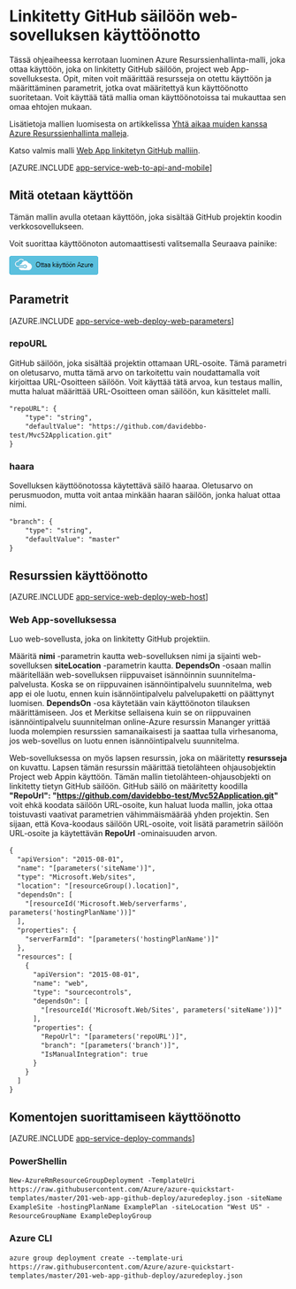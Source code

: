 <properties 
    pageTitle="Web-sovelluksen, joka on linkitetty GitHub säilön käyttöönotto" 
    description="Azure Resurssienhallinta-mallin avulla voit ottaa käyttöön, joka sisältää GitHub säilöstä project web App-sovelluksesta." 
    services="app-service" 
    documentationCenter="" 
    authors="cephalin" 
    manager="wpickett" 
    editor=""/>

<tags 
    ms.service="app-service" 
    ms.workload="na" 
    ms.tgt_pltfrm="na" 
    ms.devlang="na" 
    ms.topic="article" 
    ms.date="04/27/2016" 
    ms.author="cephalin"/>

# <a name="deploy-a-web-app-linked-to-a-github-repository"></a>Linkitetty GitHub säilöön web-sovelluksen käyttöönotto

Tässä ohjeaiheessa kerrotaan luominen Azure Resurssienhallinta-malli, joka ottaa käyttöön, joka on linkitetty GitHub säilöön, project web App-sovelluksesta. Opit, miten voit määrittää resursseja on otettu käyttöön ja määrittäminen parametrit, jotka ovat määritettyä kun käyttöönotto suoritetaan. Voit käyttää tätä mallia oman käyttöönotoissa tai mukauttaa sen omaa ehtojen mukaan.

Lisätietoja mallien luomisesta on artikkelissa [Yhtä aikaa muiden kanssa Azure Resurssienhallinta malleja](../resource-group-authoring-templates.md).

Katso valmis malli [Web App linkitetyn GitHub malliin](https://github.com/Azure/azure-quickstart-templates/blob/master/201-web-app-github-deploy/azuredeploy.json).

[AZURE.INCLUDE [app-service-web-to-api-and-mobile](../../includes/app-service-web-to-api-and-mobile.md)] 

## <a name="what-you-will-deploy"></a>Mitä otetaan käyttöön

Tämän mallin avulla otetaan käyttöön, joka sisältää GitHub projektin koodin verkkosovellukseen.

Voit suorittaa käyttöönoton automaattisesti valitsemalla Seuraava painike:

[![Ottaa käyttöön Azure](./media/app-service-web-arm-from-github-provision/deploybutton.png)](https://portal.azure.com/#create/Microsoft.Template/uri/https%3A%2F%2Fraw.githubusercontent.com%2FAzure%2Fazure-quickstart-templates%2Fmaster%2F201-web-app-github-deploy%2Fazuredeploy.json)

## <a name="parameters"></a>Parametrit

[AZURE.INCLUDE [app-service-web-deploy-web-parameters](../../includes/app-service-web-deploy-web-parameters.md)]

### <a name="repourl"></a>repoURL

GitHub säilöön, joka sisältää projektin ottamaan URL-osoite. Tämä parametri on oletusarvo, mutta tämä arvo on tarkoitettu vain noudattamalla voit kirjoittaa URL-Osoitteen säilöön. Voit käyttää tätä arvoa, kun testaus mallin, mutta haluat määrittää URL-Osoitteen oman säilöön, kun käsittelet malli.

    "repoURL": {
        "type": "string",
        "defaultValue": "https://github.com/davidebbo-test/Mvc52Application.git"
    }

### <a name="branch"></a>haara

Sovelluksen käyttöönotossa käytettävä säilö haaraa. Oletusarvo on perusmuodon, mutta voit antaa minkään haaran säilöön, jonka haluat ottaa nimi.

    "branch": {
        "type": "string",
        "defaultValue": "master"
    }
    
## <a name="resources-to-deploy"></a>Resurssien käyttöönotto

[AZURE.INCLUDE [app-service-web-deploy-web-host](../../includes/app-service-web-deploy-web-host.md)]

### <a name="web-app"></a>Web App-sovelluksessa

Luo web-sovellusta, joka on linkitetty GitHub projektiin. 

Määritä **nimi** -parametrin kautta web-sovelluksen nimi ja sijainti web-sovelluksen **siteLocation** -parametrin kautta. **DependsOn** -osaan mallin määritellään web-sovelluksen riippuvaiset isännöinnin suunnitelma-palvelusta. Koska se on riippuvainen isännöintipalvelu suunnitelma, web app ei ole luotu, ennen kuin isännöintipalvelu palvelupaketti on päättynyt luomisen. **DependsOn** -osa käytetään vain käyttöönoton tilauksen määrittämiseen. Jos et Merkitse sellaisena kuin se on riippuvainen isännöintipalvelu suunnitelman online-Azure resurssin Mananger yrittää luoda molempien resurssien samanaikaisesti ja saattaa tulla virhesanoma, jos web-sovellus on luotu ennen isännöintipalvelu suunnitelma.

Web-sovelluksessa on myös lapsen resurssin, joka on määritetty **resursseja** on kuvattu. Lapsen tämän resurssin määrittää tietolähteen ohjausobjektin Project web Appin käyttöön. Tämän mallin tietolähteen-ohjausobjekti on linkitetty tietyn GitHub säilöön. GitHub säilö on määritetty koodilla **"RepoUrl": "https://github.com/davidebbo-test/Mvc52Application.git"** voit ehkä koodata säilöön URL-osoite, kun haluat luoda mallin, joka ottaa toistuvasti vaativat parametrien vähimmäismäärää yhden projektin.
Sen sijaan, että Kova-koodaus säilöön URL-osoite, voit lisätä parametrin säilöön URL-osoite ja käytettävän **RepoUrl** -ominaisuuden arvon.

    {
      "apiVersion": "2015-08-01",
      "name": "[parameters('siteName')]",
      "type": "Microsoft.Web/sites",
      "location": "[resourceGroup().location]",
      "dependsOn": [
        "[resourceId('Microsoft.Web/serverfarms', parameters('hostingPlanName'))]"
      ],
      "properties": {
        "serverFarmId": "[parameters('hostingPlanName')]"
      },
      "resources": [
        {
          "apiVersion": "2015-08-01",
          "name": "web",
          "type": "sourcecontrols",
          "dependsOn": [
            "[resourceId('Microsoft.Web/Sites', parameters('siteName'))]"
          ],
          "properties": {
            "RepoUrl": "[parameters('repoURL')]",
            "branch": "[parameters('branch')]",
            "IsManualIntegration": true
          }
        }
      ]
    }

## <a name="commands-to-run-deployment"></a>Komentojen suorittamiseen käyttöönotto

[AZURE.INCLUDE [app-service-deploy-commands](../../includes/app-service-deploy-commands.md)]

### <a name="powershell"></a>PowerShellin

    New-AzureRmResourceGroupDeployment -TemplateUri https://raw.githubusercontent.com/Azure/azure-quickstart-templates/master/201-web-app-github-deploy/azuredeploy.json -siteName ExampleSite -hostingPlanName ExamplePlan -siteLocation "West US" -ResourceGroupName ExampleDeployGroup

### <a name="azure-cli"></a>Azure CLI

    azure group deployment create --template-uri https://raw.githubusercontent.com/Azure/azure-quickstart-templates/master/201-web-app-github-deploy/azuredeploy.json


 
